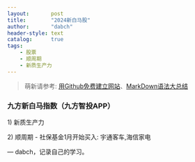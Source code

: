 ```yaml
---
layout:       post
title:        "2024新白马股"
author:       "dabch"
header-style: text
catalog:      true
tags:
    - 股票
    - 顺周期
    - 新质生产力
---
```


> 萌新请参考: [用Github免费建立网站](https://www.bilibili.com/video/BV12H4y1N7Q4/)、[MarkDown语法大总结](https://blog.csdn.net/xdnxl/article/details/129518943) 

### 九方新白马指数（九方智投APP）
<p>        1) 新质生产力                                     </p>
<p>        2) 顺周期 - 社保基金1月开始买入: 宇通客车,海信家电     </p>

— dabch，记录自己的学习。
